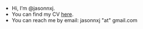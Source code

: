 - Hi, I’m @jasonnxj.
- You can find my CV [here](https://drive.google.com/file/d/1_2KsF0Axnv1s1lqChJ3OufaY0GrO-y5e/view?usp=sharing).
- You can reach me by email:  jasonnxj "at" gmail.com

<!---
jasonnxj/jasonnxj is a ✨ special ✨ repository because its `README.md` (this file) appears on your GitHub profile.
You can click the Preview link to take a look at your changes.
--->
